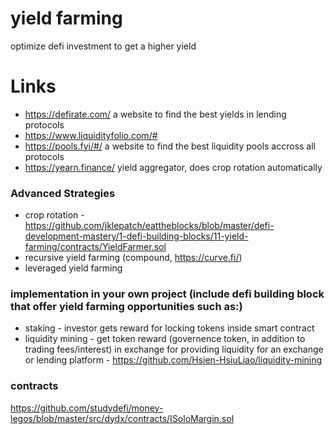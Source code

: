 # yield farming
optimize defi investment to get a higher yield

# Links
* https://defirate.com/ a website to find the best yields in lending protocols
* https://www.liquidityfolio.com/#
* https://pools.fyi/#/ a website to find the best liquidity pools accross all protocols
* https://yearn.finance/ yield aggregator, does crop rotation automatically

### Advanced Strategies
* crop rotation - https://github.com/jklepatch/eattheblocks/blob/master/defi-development-mastery/1-defi-building-blocks/11-yield-farming/contracts/YieldFarmer.sol
* recursive yield farming (compound, https://curve.fi/)
* leveraged yield farming

### implementation in your own project (include defi building block that offer yield farming opportunities such as:)
* staking - investor gets reward for locking tokens inside smart contract
* liquidity mining - get token reward (governence token, in addition to trading fees/interest) in exchange for providing liquidity for an exchange or lending platform - https://github.com/Hsien-HsiuLiao/liquidity-mining

### contracts
https://github.com/studydefi/money-legos/blob/master/src/dydx/contracts/ISoloMargin.sol